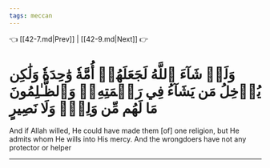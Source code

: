 ```yaml
---
tags: meccan
---
```


👈 [[42-7.md|Prev]] | [[42-9.md|Next]] 👉

# وَلَوۡ شَآءَ ٱللَّهُ لَجَعَلَهُمۡ أُمَّةٗ وَٰحِدَةٗ وَلَٰكِن يُدۡخِلُ مَن يَشَآءُ فِي رَحۡمَتِهِۦۚ وَٱلظَّـٰلِمُونَ مَا لَهُم مِّن وَلِيّٖ وَلَا نَصِيرٍ

And if Allah willed, He could have made them [of] one religion, but He admits whom He wills into His mercy. And the wrongdoers have not any protector or helper

---

